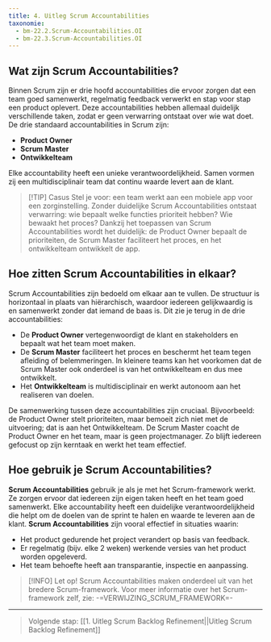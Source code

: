 ```yaml
---
title: 4. Uitleg Scrum Accountabilities
taxonomie:
  - bm-22.2.Scrum-Accountabilities.OI
  - bm-22.3.Scrum-Accountabilities.OI
---
```


## Wat zijn Scrum Accountabilities?
Binnen Scrum zijn er drie hoofd accountabilities die ervoor zorgen dat een team goed samenwerkt, regelmatig feedback verwerkt en stap voor stap een product oplevert. Deze accountabilities hebben allemaal duidelijk verschillende taken, zodat er geen verwarring ontstaat over wie wat doet. De drie standaard accountabilities in Scrum zijn:
- **Product Owner**
- **Scrum Master**
- **Ontwikkelteam**

Elke accountability heeft een unieke verantwoordelijkheid. Samen vormen zij een multidisciplinair team dat continu waarde levert aan de klant.

> [!TIP] Casus
> Stel je voor: een team werkt aan een mobiele app voor een zorginstelling. Zonder duidelijke Scrum Accountabilities ontstaat verwarring: wie bepaalt welke functies prioriteit hebben? Wie bewaakt het proces? Dankzij het toepassen van Scrum Accountabilities wordt het duidelijk: de Product Owner bepaalt de prioriteiten, de Scrum Master faciliteert het proces, en het ontwikkelteam ontwikkelt de app.

## Hoe zitten Scrum Accountabilities in elkaar?
Scrum Accountabilities zijn bedoeld om elkaar aan te vullen. De structuur is horizontaal in plaats van hiërarchisch, waardoor iedereen gelijkwaardig is en samenwerkt zonder dat iemand de baas is. Dit zie je terug in de drie accountabilities:
- De **Product Owner** vertegenwoordigt de klant en stakeholders en bepaalt wat het team moet maken.
- De **Scrum Master** faciliteert het proces en beschermt het team tegen afleiding of belemmeringen. In kleinere teams kan het voorkomen dat de Scrum Master ook onderdeel is van het ontwikkelteam en dus mee ontwikkelt.
- Het **Ontwikkelteam** is multidisciplinair en werkt autonoom aan het realiseren van doelen.

De samenwerking tussen deze accountabilities zijn cruciaal. Bijvoorbeeld: de Product Owner stelt prioriteiten, maar bemoeit zich niet met de uitvoering; dat is aan het Ontwikkelteam. De Scrum Master coacht de Product Owner en het team, maar is geen projectmanager. Zo blijft iedereen gefocust op zijn kerntaak en werkt het team effectief.

## Hoe gebruik je Scrum Accountabilities?
**Scrum Accountabilities** gebruik je als je met het Scrum-framework werkt. Ze zorgen ervoor dat iedereen zijn eigen taken heeft en het team goed samenwerkt. Elke accountability heeft een duidelijke verantwoordelijkheid die helpt om de doelen van de sprint te halen en waarde te leveren aan de klant.
**Scrum Accountabilities** zijn vooral effectief in situaties waarin:
- Het product gedurende het project verandert op basis van feedback.
- Er regelmatig (bijv. elke 2 weken) werkende versies van het product worden opgeleverd.
- Het team behoefte heeft aan transparantie, inspectie en aanpassing.

> [!INFO] Let op!
> Scrum Accountabilities maken onderdeel uit van het bredere Scrum-framework. Voor meer informatie over het Scrum-framework zelf, zie: -=VERWIJZING_SCRUM_FRAMEWORK=-

---

> Volgende stap: [[1. Uitleg Scrum Backlog Refinement||Uitleg Scrum Backlog Refinement]]
